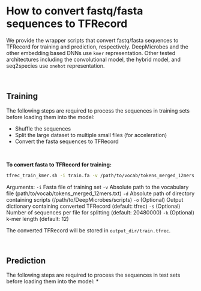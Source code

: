 # How to convert fastq/fasta sequences to TFRecord

We provide the wrapper scripts that convert fastq/fasta sequences to TFRecord for training and prediction, respectively.
DeepMicrobes and the other embedding based DNNs use `kmer` representation. 
Other tested architectures including the convolutional model, the hybrid model, and seq2species use `onehot` representation.

<br>

## Training

The following steps are required to process the sequences in training sets before loading them into the model:
* Shuffle the sequences
* Split the large dataset to multiple small files (for acceleration)
* Convert the fasta sequences to TFRecord

<br>

<b>To convert fasta to TFRecord for training:</b>

```sh
tfrec_train_kmer.sh -i train.fa -v /path/to/vocab/tokens_merged_12mers.txt -d /path/to/DeepMicrobes/scripts -o output_dir -s 20480000 -k 12
```

Arguments: 
`-i` Fasta file of training set
`-v` Absolute path to the vocabulary file (path/to/vocab/tokens_merged_12mers.txt)
`-d` Absolute path of directory containing scripts (/path/to/DeepMicrobes/scripts)
`-o` (Optional) Output dictionary containing converted TFRecord (default: tfrec)
`-s` (Optional) Number of sequences per file for splitting (default: 20480000)
`-k` (Optional) k-mer length (default: 12)


The converted TFRecord will be stored in `output_dir/train.tfrec`. 


<br>

## Prediction

The following steps are required to process the sequences in test sets before loading them into the model:
* 